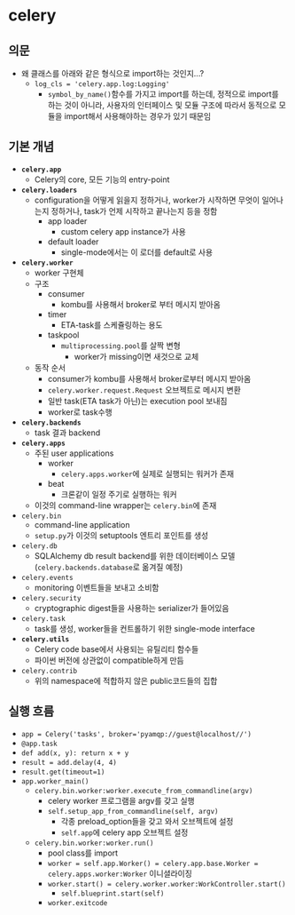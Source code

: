 # celery

## 의문

- 왜 클래스를 아래와 같은 형식으로 import하는 것인지...?
  - `log_cls = 'celery.app.log:Logging'`
    - `symbol_by_name()`함수를 가지고 import를 하는데, 정적으로 import를 하는 것이 아니라, 사용자의 인터페이스 및 모듈 구조에 따라서 동적으로 모듈을 import해서 사용해야하는 경우가 있기 때문임

## 기본 개념

- **`celery.app`**
  - Celery의 core, 모든 기능의 entry-point
- **`celery.loaders`**
  - configuration을 어떻게 읽을지 정하거나, worker가 시작하면 무엇이 일어나는지 정하거나, task가 언제 시작하고 끝나는지 등을 정함
    - app loader
      - custom celery app instance가 사용
    - default loader
      - single-mode에서는 이 로더를 default로 사용
- **`celery.worker`**
  - worker 구현체
  - 구조
    - consumer
      - kombu를 사용해서 broker로 부터 메시지 받아옴
    - timer
      - ETA-task를 스케쥴링하는 용도
    - taskpool
      - `multiprocessing.pool`를 살짝 변형
        - worker가 missing이면 새것으로 교체
  - 동작 순서
    - consumer가 kombu를 사용해서 broker로부터 메시지 받아옴
    - `celery.worker.request.Request` 오브젝트로 메시지 변환
    - 일반 task(ETA task가 아닌)는 execution pool 보내짐
    - worker로 task수행
- **`celery.backends`**
  - task 결과 backend
- **`celery.apps`**
  - 주된 user applications
    - worker
      - `celery.apps.worker`에 실제로 실행되는 워커가 존재
    - beat
      - 크론같이 일정 주기로 실행하는 워커
  - 이것의 command-line wrapper는 `celery.bin`에 존재
- `celery.bin`
  - command-line application
  - `setup.py`가 이것의 setuptools 엔트리 포인트를 생성
- `celery.db`
  - SQLAlchemy db result backend를 위한 데이터베이스 모델(`celery.backends.database`로 옮겨질 예정)
- `celery.events`
  - monitoring 이벤트들을 보내고 소비함
- `celery.security`
  - cryptographic digest들을 사용하는 serializer가 들어있음
- `celery.task`
  - task를 생성, worker들을 컨트롤하기 위한 single-mode interface
- **`celery.utils`**
  - Celery code base에서 사용되는 유틸리티 함수들
  - 파이썬 버전에 상관없이 compatible하게 만듬
- `celery.contrib`
  - 위의 namespace에 적합하지 않은 public코드들의 집합

## 실행 흐름

- `app = Celery('tasks', broker='pyamqp://guest@localhost//')`
- `@app.task`
- `def add(x, y): return x + y`
- `result = add.delay(4, 4)`
- `result.get(timeout=1)`
- `app.worker_main()`
  - `celery.bin.worker:worker.execute_from_commandline(argv)`
    - celery worker 프로그램을 argv를 갖고 실행
    - `self.setup_app_from_commandline(self, argv)`
      - 각종 preload_option들을 갖고 와서 오브젝트에 설정
      - `self.app`에 celery app 오브젝트 설정
  - `celery.bin.worker:worker.run()`
    - pool class를 import
    - `worker = self.app.Worker() = celery.app.base.Worker = celery.apps.worker:Worker` 이니셜라이징
    - `worker.start() = celery.worker.worker:WorkController.start()`
      - `self.blueprint.start(self)`
    - `worker.exitcode`
